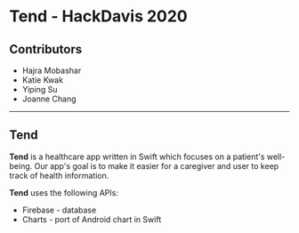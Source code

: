 # Tend - HackDavis 2020

## Contributors

* Hajra Mobashar
* Katie Kwak
* Yiping Su
* Joanne Chang

---

## Tend

**Tend** is a healthcare app written in Swift which focuses on a patient's well-being. Our app's goal is
to make it easier for a caregiver and user to keep track of health information.

**Tend** uses the following APIs:

* Firebase - database
* Charts - port of Android chart in Swift
